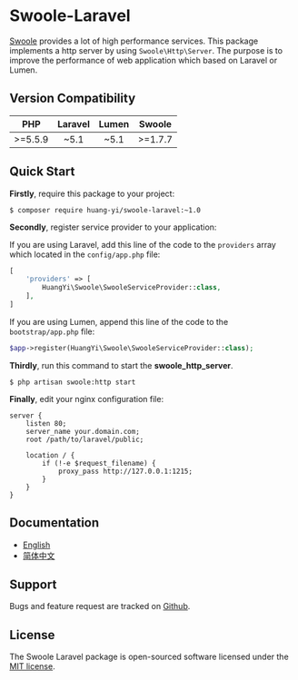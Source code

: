 # Swoole-Laravel

[Swoole](https://github.com/swoole) provides a lot of high performance services. This package implements a http server by using `Swoole\Http\Server`. The purpose is to improve the performance of web application which based on Laravel or Lumen.

## Version Compatibility

| PHP     | Laravel | Lumen | Swoole  |
|:-------:|:-------:|:-----:|:-------:|
| >=5.5.9 | ~5.1    | ~5.1  | >=1.7.7 |

## Quick Start

**Firstly**, require this package to your project:

```
$ composer require huang-yi/swoole-laravel:~1.0
```

**Secondly**, register service provider to your application:

If you are using Laravel, add this line of the code to the `providers` array which located in the `config/app.php` file:

```php
[
    'providers' => [
        HuangYi\Swoole\SwooleServiceProvider::class,
    ],
]
```

If you are using Lumen, append this line of the code to the `bootstrap/app.php` file:

```php
$app->register(HuangYi\Swoole\SwooleServiceProvider::class);
```

**Thirdly**, run this command to start the **swoole_http_server**.

```
$ php artisan swoole:http start
```

**Finally**, edit your nginx configuration file:

```nginx
server {
    listen 80;
    server_name your.domain.com;
    root /path/to/laravel/public;
    
    location / {
        if (!-e $request_filename) {
            proxy_pass http://127.0.0.1:1215;
        }
    }
}
```

## Documentation

- [English](docs/english.md)
- [简体中文](docs/chinese.md)

## Support

Bugs and feature request are tracked on [Github](https://github.com/huang-yi/swoole-laravel/issues).

## License

The Swoole Laravel package is open-sourced software licensed under the [MIT license](http://opensource.org/licenses/MIT).
